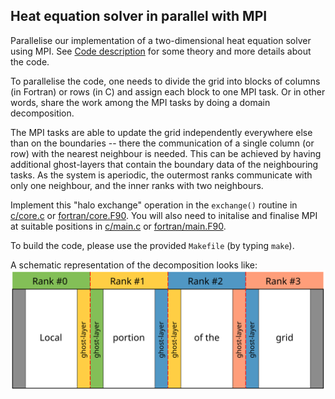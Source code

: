 ## Heat equation solver in parallel with MPI

Parallelise our implementation of a two-dimensional heat equation solver using
MPI. See [Code description](code-description.md) for some theory and more
details about the code.

To parallelise the code, one needs to divide the grid into blocks of columns
(in Fortran) or rows (in C) and assign each block to one MPI task. Or in other
words, share the work among the MPI tasks by doing a domain decomposition.

The MPI tasks are able to update the grid independently everywhere else than
on the boundaries -- there the communication of a single column (or row) with
the nearest neighbour is needed. This can be achieved by having additional
ghost-layers that contain the boundary data of the neighbouring tasks. As the
system is aperiodic, the outermost ranks communicate with only one neighbour,
and the inner ranks with two neighbours.

Implement this "halo exchange" operation in the `exchange()` routine in
[c/core.c](c/core.c) or [fortran/core.F90](fortran/core.F90). You will also
need to initalise and finalise MPI at suitable positions in
[c/main.c](c/main.c) or [fortran/main.F90](fortran/main.f90).

To build the code, please use the provided `Makefile` (by typing `make`).

A schematic representation of the decomposition looks like:
![2D domain decomposition](img/domain-decomposition.svg)
